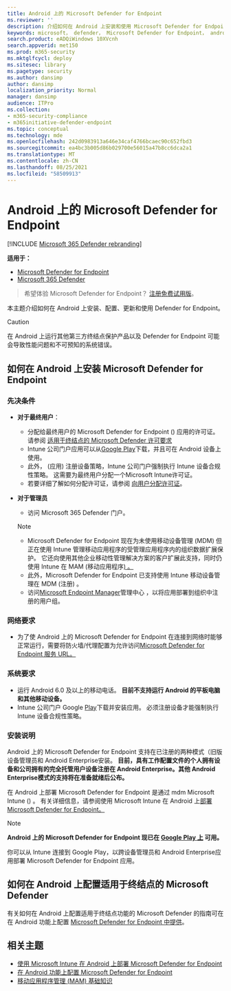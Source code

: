 ```yaml
---
title: Android 上的 Microsoft Defender for Endpoint
ms.reviewer: ''
description: 介绍如何在 Android 上安装和使用 Microsoft Defender for Endpoint
keywords: microsoft， defender， Microsoft Defender for Endpoint， android， 安装， 部署， 卸载， intune
search.product: eADQiWindows 10XVcnh
search.appverid: met150
ms.prod: m365-security
ms.mktglfcycl: deploy
ms.sitesec: library
ms.pagetype: security
ms.author: dansimp
author: dansimp
localization_priority: Normal
manager: dansimp
audience: ITPro
ms.collection:
- m365-security-compliance
- m365initiative-defender-endpoint
ms.topic: conceptual
ms.technology: mde
ms.openlocfilehash: 242d0983913a646e34caf4766bcaec90c652fbd3
ms.sourcegitcommit: ea4bc3b005d86b029700e56015a47b8cc6dca2a1
ms.translationtype: MT
ms.contentlocale: zh-CN
ms.lasthandoff: 08/25/2021
ms.locfileid: "58509913"
---
```

# <a name="microsoft-defender-for-endpoint-on-android"></a>Android 上的 Microsoft Defender for Endpoint

[!INCLUDE [Microsoft 365 Defender rebranding](../../includes/microsoft-defender.md)]

**适用于：**
- [Microsoft Defender for Endpoint](https://go.microsoft.com/fwlink/p/?linkid=2154037)
- [Microsoft 365 Defender](https://go.microsoft.com/fwlink/?linkid=2118804)

> 希望体验 Microsoft Defender for Endpoint？ [注册免费试用版](https://signup.microsoft.com/create-account/signup?products=7f379fee-c4f9-4278-b0a1-e4c8c2fcdf7e&ru=https://aka.ms/MDEp2OpenTrial?ocid=docs-wdatp-exposedapis-abovefoldlink)。

本主题介绍如何在 Android 上安装、配置、更新和使用 Defender for Endpoint。

> [!CAUTION]
> 在 Android 上运行其他第三方终结点保护产品以及 Defender for Endpoint 可能会导致性能问题和不可预知的系统错误。

## <a name="how-to-install-microsoft-defender-for-endpoint-on-android"></a>如何在 Android 上安装 Microsoft Defender for Endpoint

### <a name="prerequisites"></a>先决条件

- **对于最终用户**：
  - 分配给最终用户的 Microsoft Defender for Endpoint () 应用的许可证。 请参阅 [适用于终结点的 Microsoft Defender 许可要求](/microsoft-365/security/defender-endpoint/minimum-requirements#licensing-requirements)
  - Intune 公司门户应用可以从[Google Play](https://play.google.com/store/apps/details?id=com.microsoft.windowsintune.companyportal)下载，并且可在 Android 设备上使用。
  - 此外， (应用) 注册设备策略，Intune 公司门户强制执行 Intune 设备合规性策略。 [](/mem/intune/user-help/enroll-device-android-company-portal) 这需要为最终用户分配一个Microsoft Intune许可证。
  - 若要详细了解如何分配许可证，请参阅 [向用户分配许可证](/azure/active-directory/users-groups-roles/licensing-groups-assign)。

- **对于管理员**
   - 访问 Microsoft 365 Defender 门户。

    > [!NOTE]
    > - Microsoft Defender for Endpoint 现在为未使用移动设备管理 (MDM) 但正在使用 Intune 管理移动应用程序的受管理应用程序内的组织数据扩展保护。 它还向使用其他企业移动性管理解决方案的客户扩展此支持，同时仍使用 Intune 在 MAM (移动应用程序[) 。 ](/mem/intune/apps/mam-faq)
    > - 此外，Microsoft Defender for Endpoint 已支持使用 Intune 移动设备管理在 MDM (注册) 。

    - 访问[Microsoft Endpoint Manager](https://go.microsoft.com/fwlink/?linkid=2109431)管理中心 ，以将应用部署到组织中注册的用户组。

### <a name="network-requirements"></a>网络要求

- 为了使 Android 上的 Microsoft Defender for Endpoint 在连接到网络时能够正常运行，需要将防火墙/代理配置为允许访问[Microsoft Defender for Endpoint 服务 URL。](configure-proxy-internet.md#enable-access-to-microsoft-defender-for-endpoint-service-urls-in-the-proxy-server)

### <a name="system-requirements"></a>系统要求

- 运行 Android 6.0 及以上的移动电话。 **目前不支持运行 Android 的平板电脑和其他移动设备。**
- Intune 公司门户 Google [Play](https://play.google.com/store/apps/details?id=com.microsoft.windowsintune.companyportal)下载并安装应用。 必须注册设备才能强制执行 Intune 设备合规性策略。

### <a name="installation-instructions"></a>安装说明

Android 上的 Microsoft Defender for Endpoint 支持在已注册的两种模式（旧版设备管理员和 Android Enterprise安装。 **目前，具有工作配置文件的个人拥有设备和公司拥有的完全托管用户设备注册在 Android Enterprise。其他 Android Enterprise模式的支持将在准备就绪后公布。**

在 Android 上部署 Microsoft Defender for Endpoint 是通过 mdm Microsoft Intune () 。 有关详细信息，请参阅使用 Microsoft Intune 在 Android 上[部署 Microsoft Defender for Endpoint。](android-intune.md)

> [!NOTE]
> **Android 上的 Microsoft Defender for Endpoint 现已在 [Google Play 上](https://play.google.com/store/apps/details?id=com.microsoft.scmx) 可用。**
>
> 你可以从 Intune 连接到 Google Play，以跨设备管理员和 Android Enterprise应用部署 Microsoft Defender for Endpoint 应用。

## <a name="how-to-configure-microsoft-defender-for-endpoint-on-android"></a>如何在 Android 上配置适用于终结点的 Microsoft Defender

有关如何在 Android 上配置适用于终结点功能的 Microsoft Defender 的指南可在在 Android 功能上配置 [Microsoft Defender for Endpoint 中提供](android-configure.md)。

## <a name="related-topics"></a>相关主题

- [使用 Microsoft Intune 在 Android 上部署 Microsoft Defender for Endpoint](android-intune.md)
- [在 Android 功能上配置 Microsoft Defender for Endpoint](android-configure.md)
- [移动应用程序管理 (MAM) 基础知识](/mem/intune/apps/app-management#mobile-application-management-mam-basics)
